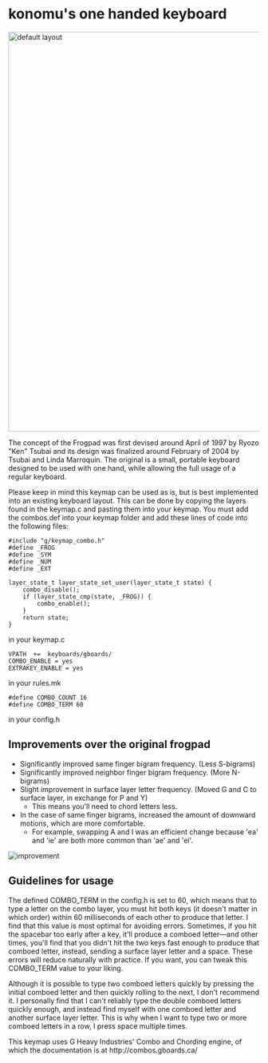 # konomu's one handed keyboard

<img src="https://i.imgur.com/VWQMUk7.png" alt="default layout" width="800">

The concept of the Frogpad was first devised around April of 1997 by 
Ryozo "Ken" Tsubai and its design was finalized around February of 2004 
by Tsubai and Linda Marroquin. The original is a small, portable 
keyboard designed to be used with one hand, while allowing the full 
usage of a regular keyboard.

Please keep in mind this keymap can be used as is, but is best implemented into an existing keyboard layout. This can be done by copying the layers found in the keymap.c and pasting them into your keymap. You must add the combos.def into your keymap folder and add these lines of code into the following files:

```
#include "g/keymap_combo.h"
#define _FROG
#define _SYM
#define _NUM
#define _EXT
 
layer_state_t layer_state_set_user(layer_state_t state) {
    combo_disable();
    if (layer_state_cmp(state, _FROG)) {
        combo_enable();
    }
    return state;
}
```

in your keymap.c

```
VPATH  +=  keyboards/gboards/
COMBO_ENABLE = yes
EXTRAKEY_ENABLE = yes
```

in your rules.mk

```
#define COMBO_COUNT 16
#define COMBO_TERM 60
```

in your config.h



## Improvements over the original frogpad

* Significantly improved same finger bigram frequency. (Less S-bigrams)
* Significantly improved neighbor finger bigram frequency. (More N-bigrams)
* Slight improvement in surface layer letter frequency. (Moved G and C to surface layer, in exchange for P and Y)
	* This means you'll need to chord letters less.
* In the case of same finger bigrams, increased the amount of downward motions, which are more comfortable.
	* For example, swapping A and I was an efficient change because 'ea' and 'ie' are both more common than 'ae' and 'ei'.

![improvement](https://i.imgur.com/auVktOh.png)

## Guidelines for usage
<p>The defined COMBO_TERM in the config.h is set to 60, which means that to type a letter on the combo layer, you must hit both keys
(it doesn't matter in which order) within 60 milliseconds of each other to produce that letter. I find that this value is most optimal for 
avoiding errors. Sometimes, if you hit the spacebar too early after a key, it'll produce a comboed letter—and other times, you'll find that you
didn't hit the two keys fast enough to produce that comboed letter, instead, sending a surface layer letter and a space. These errors will
reduce naturally with practice. If you want, you can tweak this COMBO_TERM value to your liking.</p>
<p>Although it is possible to type two comboed letters quickly by pressing the initial comboed letter and then quickly rolling to the next, 
I don't recommend it. I personally find that I can't reliably type the double comboed letters quickly enough, and instead find myself with
one comboed letter and another surface layer letter. This is why when I want to type two or more comboed letters in a row, I press 
space multiple times.</p>
<p>This keymap uses G Heavy Industries' Combo and Chording engine, of which the documentation is at http://combos.gboards.ca/</p>
